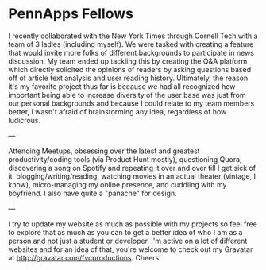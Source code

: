 # PennApps Fellows

I recently collaborated with the New York Times through Cornell Tech with a team of 3 ladies (including myself). We were tasked with creating a feature that would invite more folks of different backgrounds to participate in news discussion. My team ended up tackling this by creating the Q&A platform which directly solicited the opinions of readers by asking questions based off of article text analysis and user reading history. Ultimately, the reason it's my favorite project thus far is because we had all recognized how important being able to increase diversity of the user base was just from our personal backgrounds and because I could relate to my team members better, I wasn't afraid of brainstorming any idea, regardless of how ludicrous.

—

Attending Meetups, obsessing over the latest and greatest productivity/coding tools (via Product Hunt mostly), questioning Quora, discovering a song on Spotify and repeating it over and over till I get sick of it, blogging/writing/reading, watching movies in an actual theater (vintage, I know), micro-managing my online presence, and cuddling with my boyfriend. I also have quite a "panache" for design.

—

I try to update my website as much as possible with my projects so feel free to explore that as much as you can to get a better idea of who I am as a person and not just a student or developer. I'm active on a lot of different websites and for an idea of that, you're welcome to check out my Gravatar at http://gravatar.com/fvcproductions. Cheers!

